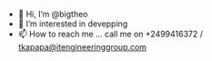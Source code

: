 - 👋 Hi, I’m @bigtheo
- 👀 I’m interested in devepping 
- 📫 How to reach me ...
  call me on +2499416372 / tkapapa@itengineeringgroup.com

<!---
bigtheo/bigtheo is a ✨ special ✨ repository because its `README.md` (this file) appears on your GitHub profile.
You can click the Preview link to take a look at your changes.
--->
